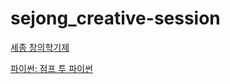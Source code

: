 # sejong_creative-session

[세종 창의학기제](https://classic.sejong.ac.kr/info/MAIN_04_03.do)

[파이썬: 점프 투 파이썬](https://wikidocs.net/book/1)
